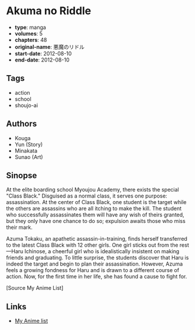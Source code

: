 # Akuma no Riddle

-   **type**: manga
-   **volumes**: 5
-   **chapters**: 48
-   **original-name**: 悪魔のリドル
-   **start-date**: 2012-08-10
-   **end-date**: 2012-08-10

## Tags

-   action
-   school
-   shoujo-ai

## Authors

-   Kouga
-   Yun (Story)
-   Minakata
-   Sunao (Art)

## Sinopse

At the elite boarding school Myoujou Academy, there exists the special "Class Black." Disguised as a normal class, it serves one purpose: assassination. At the center of Class Black, one student is the target while the others are assassins who are all itching to make the kill. The student who successfully assassinates them will have any wish of theirs granted, but they only have one chance to do so; expulsion awaits those who miss their mark.

Azuma Tokaku, an apathetic assassin-in-training, finds herself transferred to the latest Class Black with 12 other girls. One girl sticks out from the rest—Haru Ichinose, a cheerful girl who is idealistically insistent on making friends and graduating. To little surprise, the students discover that Haru is indeed the target and begin to plan their assassination. However, Azuma feels a growing fondness for Haru and is drawn to a different course of action. Now, for the first time in her life, she has found a cause to fight for.

[Source My Anime List]

## Links

-   [My Anime list](https://myanimelist.net/manga/52267/Akuma_no_Riddle)
